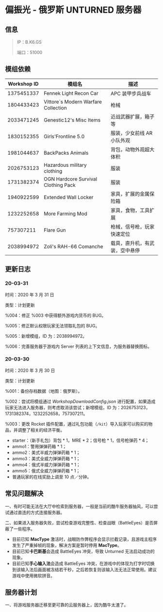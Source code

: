 # 偏振光 - 俄罗斯 UNTURNED 服务器

## 信息

> IP：B.K6.GS
>
> 端口：51000



## 模组依赖

| Workshop ID | 模组名                              | 描述                           |
| ----------- | ----------------------------------- | ------------------------------ |
| 1375451337  | Fennek Light Recon Car              | APC 装甲步兵战车               |
| 1804433423  | Vittore´s Modern Warfare Collection | 枪械                           |
| 2033471245  | Genestic12's Misc Items             | 近战武器扩展，箱子等           |
| 1830152355  | Girls'Frontline 5.0                 | 服装，少女前线 AR 小队外观     |
| 1981044637  | BackPacks Animals                   | 背包，动物外观超大体积         |
| 2026753123  | Hazardous military clothing         | 服装                           |
| 1731382374  | OGN Hardcore Survival Clothing Pack | 服装                           |
| 1940922599  | Extended Wall Locker                | 家具，扩展的金属保险箱         |
| 1232252658  | More Farming Mod                    | 家具，食物，工具扩展           |
| 757307211   | Flare Gun                           | 枪械，信号枪，玩家快速定位     |
| 2038994972  | Zoli's RAH-66 Comanche              | 载具，直升机，有武装，空中悬停 |



## 更新日志

### 20-03-31

时间：2020 年 3 月 31 日

类型：计划更新

%004：修正 %003 中获得额外游戏内货币的 BUG。

%005：修正默认权限玩家无法领取礼包的 BUG。

%005：新增模组，ID 为：2038994972。

%006：完善服务器于游戏内 Server 列表的上下文信息，为服务器替换图标。



### 20-03-30

时间：2020 年 3 月 30 日

类型：计划更新

%001：备份存档数据（地图：俄罗斯）。

%002：尝试将模组通过 *WorkshopDownloadConfig.json* 进行配置，如果造成玩家无法进入服务器，则考虑取消该尝试；新增模组，ID 为：2026753123，1731382374，1232252658，757307211。

%003：更改 Rocket 插件配置，通过礼包功能（`/kit`）导入玩家可以购买的物品，并调整了相关的经济平衡。

- starter：（新手礼包）背包 * 1，MRE * 2；信号枪 * 1，信号枪弹药 * 4；
- ammo1：警用弹弹药箱 * 1；
- ammo2：美式半威力弹弹药箱 * 1；
- ammo3：美式全威力弹弹药箱 * 1；
- ammo4：俄式半威力弹弹药箱 * 1；
- ammo5：俄式全威力弹弹药箱 * 1；
- 普通玩家的在线奖励上调至 10 点／分钟。



## 常见问题解决

一、有时可能无法在大厅中检索到服务器，一般是当前的酷牛服务器抽风，可以尝试通过直连的方式连接服务器。

二、如果进入服务器失败，尝试检查游戏完整性、检查战眼（BattleEyes）是否屏蔽了一些程序。

- 目前已知 **MacType** 激活时，战眼防作弊程序会显示拦截记录，且游戏主程序发生了严重掉帧的现象，解决方案是暂时停用 **MacType**。
- 目前已知**卡巴斯基**会造成 BattleEyes 冲突，导致 Unturned 无法启动成功的现象。
- 目前已知**手心输入法**会造成 BattleEyes 冲突，在游戏中的体现为打字时切换到该输入法后画面被冻结若干秒，之后若恢复则该输入法无法正常使用。建议游戏中使用微软拼音。



## 服务器计划

一、将游戏服务器迁移至更可靠的云服务器上，因为酷牛太渣了。

